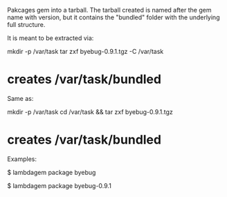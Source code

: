 Pakcages gem into a tarball. The tarball created is named after the gem name with version, but it contains the "bundled" folder with the underlying full structure.

It is meant to be extracted via:

  mkdir -p /var/task
  tar zxf byebug-0.9.1.tgz -C /var/task
  # creates /var/task/bundled

Same as:

  mkdir -p /var/task
  cd /var/task && tar zxf byebug-0.9.1.tgz
  # creates /var/task/bundled

Examples:

  $ lambdagem package byebug

  $ lambdagem package byebug-0.9.1

